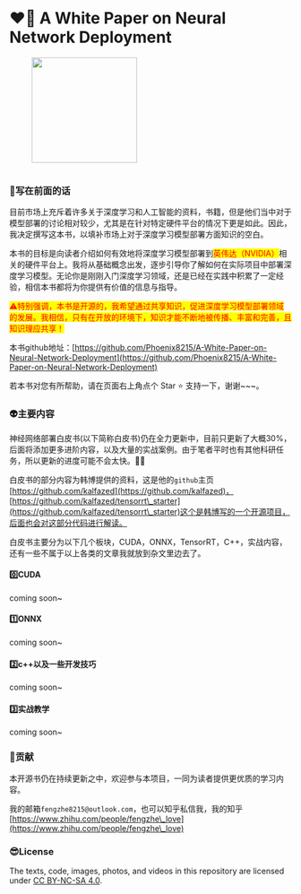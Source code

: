 # ❤️‍🔥 A White Paper on Neural Network Deployment



<figure><img src=".gitbook/assets/DALL·E 2024-05-22 00.53.33 - Generate an isometric 3D icon of an Nvidia logo in the style of UI UX design. The logo should have transparent glass material, with a purple and white.webp" alt="" width="188"><figcaption></figcaption></figure>

<div align="center">

<img src="https://readme-typing-svg.demolab.com/?font=Reenie+Beanie&#x26;size=36&#x26;pause=3000&#x26;color=F7116E&#x26;background=FFFFFFFB&#x26;center=true&#x26;vCenter=true&#x26;random=false&#x26;width=435&#x26;lines=No+performce%2C+No+algorithms!" alt="">

</div>

### 🤖写在前面的话

目前市场上充斥着许多关于深度学习和人工智能的资料，书籍，但是他们当中对于模型部署的讨论相对较少，尤其是在针对特定硬件平台的情况下更是如此。因此，我决定撰写这本书，以填补市场上对于深度学习模型部署方面知识的空白。

本书的目标是向读者介绍如何有效地将深度学习模型部署到<mark style="color:red;">英伟达（NVIDIA）</mark>相关的硬件平台上。我将从基础概念出发，逐步引导你了解如何在实际项目中部署深度学习模型。无论你是刚刚入门深度学习领域，还是已经在实践中积累了一定经验，相信本书都将为你提供有价值的信息与指导。

<mark style="color:red;">⚠️特别强调，本书是开源的，我希望通过共享知识，促进深度学习模型部署领域的发展。我相信，只有在开放的环境下，知识才能不断地被传播、丰富和完善，且知识理应共享！</mark>

本书github地址：[https://github.com/Phoenix8215/A-White-Paper-on-Neural-Network-Deployment](https://github.com/Phoenix8215/A-White-Paper-on-Neural-Network-Deployment)

若本书对您有所帮助，请在页面右上角点个 Star ⭐ 支持一下，谢谢\~\~\~。

### 👽主要内容

神经网络部署白皮书(以下简称白皮书)仍在全力更新中，目前只更新了大概30%，后面将添加更多进阶内容，以及大量的实战案例。由于笔者平时也有其他科研任务，所以更新的进度可能不会太快。😶‍🌫️

白皮书的部分内容为韩博提供的资料，这是他的`github`主页[https://github.com/kalfazed](https://github.com/kalfazed)， [https://github.com/kalfazed/tensorrt\_starter](https://github.com/kalfazed/tensorrt\_starter)这个是韩博写的一个开源项目，后面也会对这部分代码进行解读。

白皮书主要分为以下几个板块，CUDA，ONNX，TensorRT，C++，实战内容，还有一些不属于以上各类的文章我就放到杂文里边去了。

#### 0️⃣CUDA

coming soon\~

#### 1️⃣ONNX

coming soon\~

#### 2️⃣c++以及一些开发技巧

coming soon\~

#### 3️⃣实战教学

coming soon\~

### 🥳贡献

本开源书仍在持续更新之中，欢迎参与本项目，一同为读者提供更优质的学习内容。

我的邮箱`fengzhe8215@outlook.com`，也可以知乎私信我，我的知乎[https://www.zhihu.com/people/fengzhe\_love](https://www.zhihu.com/people/fengzhe\_love)

### 😎License

The texts, code, images, photos, and videos in this repository are licensed under [CC BY-NC-SA 4.0](https://creativecommons.org/licenses/by-nc-sa/4.0/).

